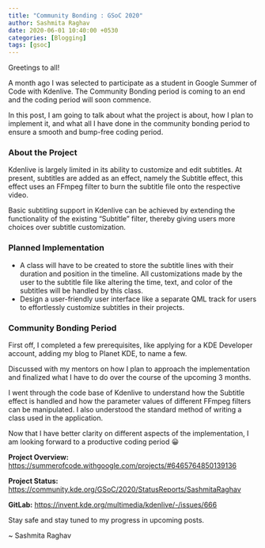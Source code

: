 ```yaml
---
title: "Community Bonding : GSoC 2020"
author: Sashmita Raghav
date: 2020-06-01 10:40:00 +0530
categories: [Blogging]
tags: [gsoc]
---
```



Greetings to all!

A month ago I was selected to participate as a student in Google Summer of Code with Kdenlive. The Community Bonding period is coming to an end and the coding period will soon commence. 

In this post, I am going to talk about what the project is about, how I plan to implement it, and what all I have done in the community bonding period to ensure a smooth and bump-free coding period.
### About the Project

Kdenlive is largely limited in its ability to customize and edit subtitles. At present, subtitles are added as an effect, namely the Subtitle effect, this effect uses an FFmpeg filter to burn the subtitle file onto the respective video.

Basic subtitling support in Kdenlive can be achieved by extending the functionality of the existing “Subtitle” filter, thereby giving users more choices over subtitle customization.
### Planned Implementation
- A class will have to be created to store the subtitle lines with their duration and position in the timeline. All customizations made by the user to the subtitle file like altering the time, text, and color of the subtitles will be handled by this class. 
- Design a user-friendly user interface like a separate QML track for users to effortlessly customize subtitles in their projects.

### Community Bonding Period

First off, I completed a few prerequisites, like applying for a KDE Developer account, adding my blog to Planet KDE, to name a few.

Discussed with my mentors on how I plan to approach the implementation and finalized what I have to do over the course of the upcoming 3 months.

I went through the code base of Kdenlive to understand how the Subtitle effect is handled and how the parameter values of different FFmpeg filters can be manipulated. I also understood the standard method of writing a class used in the application. 

Now that I have better clarity on different aspects of the implementation, I am looking forward to a productive coding period 😀

**Project Overview:** https://summerofcode.withgoogle.com/projects/#6465764850139136

**Project Status:** https://community.kde.org/GSoC/2020/StatusReports/SashmitaRaghav

**GitLab:** https://invent.kde.org/multimedia/kdenlive/-/issues/666

Stay safe and stay tuned to my progress in upcoming posts.

~ Sashmita Raghav
